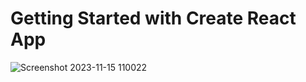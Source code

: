 # Getting Started with Create React App
 ![Screenshot 2023-11-15 110022](https://github.com/HannaFleming/language-translation-page-react/assets/124400864/208d1c88-7e45-48d1-8699-38da5ca12c10)
